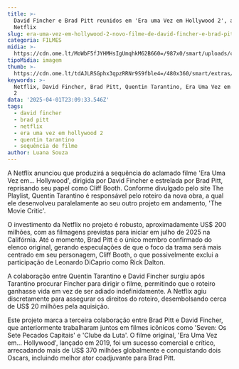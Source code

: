 ```yaml
---
title: >-
  David Fincher e Brad Pitt reunidos em 'Era uma Vez em Hollywood 2', anuncia
  Netflix
slug: era-uma-vez-em-hollywood-2-novo-filme-de-david-fincher-e-brad-pitt-diz-site
categoria: FILMES
midia: >-
  https://cdn.ome.lt/MoWbF5fJYHMHsIgUmqhkM62B660=/987x0/smart/uploads/conteudo/fotos/Design_sem_nome_-_2025-04-01T200225.986.png
tipoMidia: imagem
thumb: >-
  https://cdn.ome.lt/tdAJLRSGphx3qpzRRNr9S9fble4=/480x360/smart/extras/conteudos/Design_sem_nome_-_2025-04-01T200225.986.png
keywords: >-
  Netflix, David Fincher, Brad Pitt, Quentin Tarantino, Era Uma Vez em Hollywood
  2
data: '2025-04-01T23:09:33.546Z'
tags:
  - david fincher
  - brad pitt
  - netflix
  - era uma vez em hollywood 2
  - quentin tarantino
  - sequência de filme
author: Luana Souza
---
```


A Netflix anunciou que produzirá a sequência do aclamado filme 'Era Uma Vez em... Hollywood', dirigida por David Fincher e estrelada por Brad Pitt, reprisando seu papel como Cliff Booth. Conforme divulgado pelo site The Playlist, Quentin Tarantino é responsável pelo roteiro da nova obra, a qual ele desenvolveu paralelamente ao seu outro projeto em andamento, 'The Movie Critic'.

O investimento da Netflix no projeto é robusto, aproximadamente US$ 200 milhões, com as filmagens previstas para iniciar em julho de 2025 na Califórnia. Até o momento, Brad Pitt é o único membro confirmado do elenco original, gerando especulações de que o foco da trama será mais centrado em seu personagem, Cliff Booth, o que possivelmente exclui a participação de Leonardo DiCaprio como Rick Dalton.

A colaboração entre Quentin Tarantino e David Fincher surgiu após Tarantino procurar Fincher para dirigir o filme, permitindo que o roteiro ganhasse vida em vez de ser adiado indefinidamente. A Netflix agiu discretamente para assegurar os direitos do roteiro, desembolsando cerca de US$ 20 milhões pela aquisição.

Este projeto marca a terceira colaboração entre Brad Pitt e David Fincher, que anteriormente trabalharam juntos em filmes icônicos como 'Seven: Os Sete Pecados Capitais' e 'Clube da Luta'. O filme original, 'Era Uma Vez em... Hollywood', lançado em 2019, foi um sucesso comercial e crítico, arrecadando mais de US$ 370 milhões globalmente e conquistando dois Oscars, incluindo melhor ator coadjuvante para Brad Pitt.

